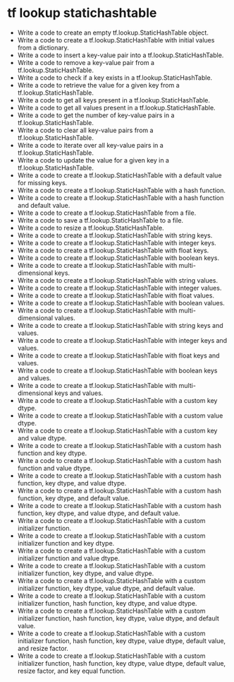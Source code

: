 # tf lookup statichashtable

- Write a code to create an empty tf.lookup.StaticHashTable object.
- Write a code to create a tf.lookup.StaticHashTable with initial values from a dictionary.
- Write a code to insert a key-value pair into a tf.lookup.StaticHashTable.
- Write a code to remove a key-value pair from a tf.lookup.StaticHashTable.
- Write a code to check if a key exists in a tf.lookup.StaticHashTable.
- Write a code to retrieve the value for a given key from a tf.lookup.StaticHashTable.
- Write a code to get all keys present in a tf.lookup.StaticHashTable.
- Write a code to get all values present in a tf.lookup.StaticHashTable.
- Write a code to get the number of key-value pairs in a tf.lookup.StaticHashTable.
- Write a code to clear all key-value pairs from a tf.lookup.StaticHashTable.
- Write a code to iterate over all key-value pairs in a tf.lookup.StaticHashTable.
- Write a code to update the value for a given key in a tf.lookup.StaticHashTable.
- Write a code to create a tf.lookup.StaticHashTable with a default value for missing keys.
- Write a code to create a tf.lookup.StaticHashTable with a hash function.
- Write a code to create a tf.lookup.StaticHashTable with a hash function and default value.
- Write a code to create a tf.lookup.StaticHashTable from a file.
- Write a code to save a tf.lookup.StaticHashTable to a file.
- Write a code to resize a tf.lookup.StaticHashTable.
- Write a code to create a tf.lookup.StaticHashTable with string keys.
- Write a code to create a tf.lookup.StaticHashTable with integer keys.
- Write a code to create a tf.lookup.StaticHashTable with float keys.
- Write a code to create a tf.lookup.StaticHashTable with boolean keys.
- Write a code to create a tf.lookup.StaticHashTable with multi-dimensional keys.
- Write a code to create a tf.lookup.StaticHashTable with string values.
- Write a code to create a tf.lookup.StaticHashTable with integer values.
- Write a code to create a tf.lookup.StaticHashTable with float values.
- Write a code to create a tf.lookup.StaticHashTable with boolean values.
- Write a code to create a tf.lookup.StaticHashTable with multi-dimensional values.
- Write a code to create a tf.lookup.StaticHashTable with string keys and values.
- Write a code to create a tf.lookup.StaticHashTable with integer keys and values.
- Write a code to create a tf.lookup.StaticHashTable with float keys and values.
- Write a code to create a tf.lookup.StaticHashTable with boolean keys and values.
- Write a code to create a tf.lookup.StaticHashTable with multi-dimensional keys and values.
- Write a code to create a tf.lookup.StaticHashTable with a custom key dtype.
- Write a code to create a tf.lookup.StaticHashTable with a custom value dtype.
- Write a code to create a tf.lookup.StaticHashTable with a custom key and value dtype.
- Write a code to create a tf.lookup.StaticHashTable with a custom hash function and key dtype.
- Write a code to create a tf.lookup.StaticHashTable with a custom hash function and value dtype.
- Write a code to create a tf.lookup.StaticHashTable with a custom hash function, key dtype, and value dtype.
- Write a code to create a tf.lookup.StaticHashTable with a custom hash function, key dtype, and default value.
- Write a code to create a tf.lookup.StaticHashTable with a custom hash function, key dtype, and value dtype, and default value.
- Write a code to create a tf.lookup.StaticHashTable with a custom initializer function.
- Write a code to create a tf.lookup.StaticHashTable with a custom initializer function and key dtype.
- Write a code to create a tf.lookup.StaticHashTable with a custom initializer function and value dtype.
- Write a code to create a tf.lookup.StaticHashTable with a custom initializer function, key dtype, and value dtype.
- Write a code to create a tf.lookup.StaticHashTable with a custom initializer function, key dtype, value dtype, and default value.
- Write a code to create a tf.lookup.StaticHashTable with a custom initializer function, hash function, key dtype, and value dtype.
- Write a code to create a tf.lookup.StaticHashTable with a custom initializer function, hash function, key dtype, value dtype, and default value.
- Write a code to create a tf.lookup.StaticHashTable with a custom initializer function, hash function, key dtype, value dtype, default value, and resize factor.
- Write a code to create a tf.lookup.StaticHashTable with a custom initializer function, hash function, key dtype, value dtype, default value, resize factor, and key equal function.